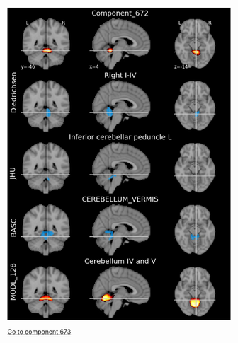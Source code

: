 


![672](preliminary/672.jpg "Component 672")

[Go to component 673](https://parietal-inria.github.io/MODL_atlas/1024/673 "Component 673")